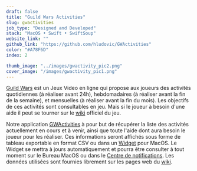 ```yaml
---
draft: false
title: "Guild Wars Activities"
slug: gwactivities
job_type: "Designed and Developed"
stack: "MacOS • Swift • SwiftSoup"
website_link: ""
github_link: "https://github.com/hludovic/GWActivities"
color: "#A78F6D"
index: 2

thumb_image: "../images/gwactivity_pic2.png"
cover_image: "/images/gwactivity_pic1.png"
---
```



<a class='main-color' href="https://www.guildwars.com/" rel="noopener noreferrer" target="_blank">Guild Wars</a> est un Jeux Video en ligne qui propose aux joueurs des activités quotidiennes (à réaliser avant 24h), hebdomadaires (à réaliser avant la fin de la semaine), et mensuelles (à réaliser avant la fin du mois).
Les objectifs de ces activités sont consultables en jeu. Mais si le joueur à besoin d'une aide il peut se tourner sur le <a class='main-color' href="https://wiki.guildwars.com/wiki/Main_Page" rel="noopener noreferrer" target="_blank">wiki</a> officiel du jeu.

Notre application <a class='main-color' href="https://github.com/hludovic/GWActivities" rel="noopener noreferrer" target="_blank">GWActivities</a> à pour but de récupérer la liste des activités actuellement en cours et à venir, ainsi que toute l'aide dont aura besoin le joueur pour les réaliser. Ces informations seront affichés sous forme de tableau exportable en format CSV ou dans un <a class='main-color' href="https://support.apple.com/fr-fr/guide/mac-help/mchl52be5da5/mac" rel="noopener noreferrer" target="_blank">Widget</a> pour MacOS. Le Widget se mettra à jours automatiquement et pourra être consulter à tout moment sur le Bureau MacOS ou dans le <a class='main-color' href="https://support.apple.com/fr-fr/guide/mac-help/mchl2fb1258f/mac" rel="noopener noreferrer" target="_blank">Centre de notifications</a>. Les données utilisées sont fournies librement sur les pages web du <a class='main-color' href="https://wiki.guildwars.com/wiki/Main_Page" rel="noopener noreferrer" target="_blank">wiki</a>.